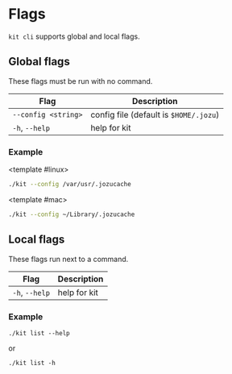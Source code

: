 # Flags

`kit cli` supports global and local flags.

## Global flags

These flags must be run with no command.

| Flag |	Description |
| ---- | ---- |
| `--config <string>` | config file (default is `$HOME/.jozu`) |
| `-h`, `--help` | help for kit |

### Example

<PlatformSnippet>
  <template #windows>

  ```sh
  ./kit --config c:\Applications\caches\.jozucache
  ```

  </template>

  <template #linux>

  ```sh
  ./kit --config /var/usr/.jozucache
  ```

  </template>

  <template #mac>

  ```sh
  ./kit --config ~/Library/.jozucache
  ```

  </template>
</PlatformSnippet>

## Local flags

These flags run next to a command.

| Flag |	Description |
| ---- | ---- |
| `-h`, `--help` | help for kit |

### Example

`./kit list --help`

or

`./kit list -h`
